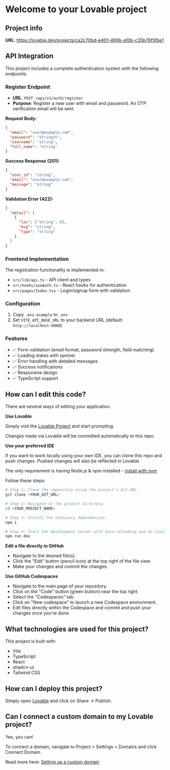 # Welcome to your Lovable project

## Project info

**URL**: https://lovable.dev/projects/ca2c70bd-e401-469b-a10b-c35b76f5fbe1

## API Integration

This project includes a complete authentication system with the following endpoints:

### Register Endpoint
- **URL**: `POST /api/v1/auth/register`
- **Purpose**: Register a new user with email and password. An OTP verification email will be sent.

**Request Body:**
```json
{
  "email": "user@example.com",
  "password": "stringst",
  "username": "string",
  "full_name": "string"
}
```

**Success Response (201):**
```json
{
  "user_id": "string",
  "email": "user@example.com",
  "message": "string"
}
```

**Validation Error (422):**
```json
{
  "detail": [
    {
      "loc": ["string", 0],
      "msg": "string",
      "type": "string"
    }
  ]
}
```

### Frontend Implementation
The registration functionality is implemented in:
- `src/lib/api.ts` - API client and types
- `src/hooks/useAuth.ts` - React hooks for authentication
- `src/pages/Index.tsx` - Login/signup form with validation

### Configuration
1. Copy `.env.example` to `.env`
2. Set `VITE_API_BASE_URL` to your backend URL (default: `http://localhost:8000`)

### Features
- ✅ Form validation (email format, password strength, field matching)
- ✅ Loading states with spinner
- ✅ Error handling with detailed messages
- ✅ Success notifications
- ✅ Responsive design
- ✅ TypeScript support

## How can I edit this code?

There are several ways of editing your application.

**Use Lovable**

Simply visit the [Lovable Project](https://lovable.dev/projects/ca2c70bd-e401-469b-a10b-c35b76f5fbe1) and start prompting.

Changes made via Lovable will be committed automatically to this repo.

**Use your preferred IDE**

If you want to work locally using your own IDE, you can clone this repo and push changes. Pushed changes will also be reflected in Lovable.

The only requirement is having Node.js & npm installed - [install with nvm](https://github.com/nvm-sh/nvm#installing-and-updating)

Follow these steps:

```sh
# Step 1: Clone the repository using the project's Git URL.
git clone <YOUR_GIT_URL>

# Step 2: Navigate to the project directory.
cd <YOUR_PROJECT_NAME>

# Step 3: Install the necessary dependencies.
npm i

# Step 4: Start the development server with auto-reloading and an instant preview.
npm run dev
```

**Edit a file directly in GitHub**

- Navigate to the desired file(s).
- Click the "Edit" button (pencil icon) at the top right of the file view.
- Make your changes and commit the changes.

**Use GitHub Codespaces**

- Navigate to the main page of your repository.
- Click on the "Code" button (green button) near the top right.
- Select the "Codespaces" tab.
- Click on "New codespace" to launch a new Codespace environment.
- Edit files directly within the Codespace and commit and push your changes once you're done.

## What technologies are used for this project?

This project is built with:

- Vite
- TypeScript
- React
- shadcn-ui
- Tailwind CSS

## How can I deploy this project?

Simply open [Lovable](https://lovable.dev/projects/ca2c70bd-e401-469b-a10b-c35b76f5fbe1) and click on Share -> Publish.

## Can I connect a custom domain to my Lovable project?

Yes, you can!

To connect a domain, navigate to Project > Settings > Domains and click Connect Domain.

Read more here: [Setting up a custom domain](https://docs.lovable.dev/tips-tricks/custom-domain#step-by-step-guide)
